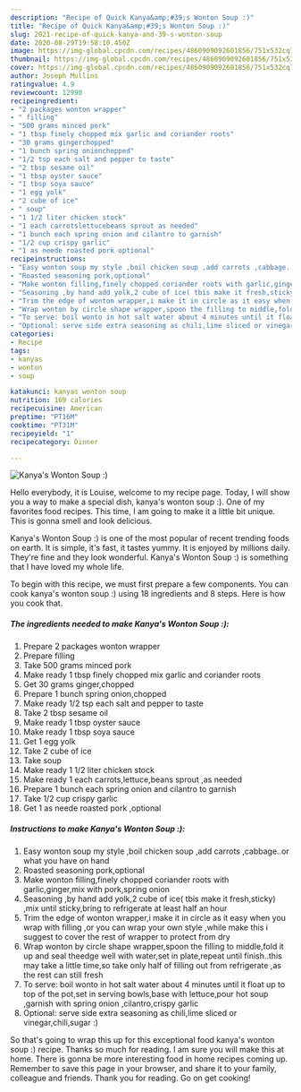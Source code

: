 ```yaml
---
description: "Recipe of Quick Kanya&amp;#39;s Wonton Soup :)"
title: "Recipe of Quick Kanya&amp;#39;s Wonton Soup :)"
slug: 2021-recipe-of-quick-kanya-and-39-s-wonton-soup
date: 2020-08-29T19:58:10.450Z
image: https://img-global.cpcdn.com/recipes/4860909092601856/751x532cq70/kanyas-wonton-soup-recipe-main-photo.jpg
thumbnail: https://img-global.cpcdn.com/recipes/4860909092601856/751x532cq70/kanyas-wonton-soup-recipe-main-photo.jpg
cover: https://img-global.cpcdn.com/recipes/4860909092601856/751x532cq70/kanyas-wonton-soup-recipe-main-photo.jpg
author: Joseph Mullins
ratingvalue: 4.9
reviewcount: 12990
recipeingredient:
- "2 packages wonton wrapper"
- " filling"
- "500 grams minced pork"
- "1 tbsp finely chopped mix garlic and coriander roots"
- "30 grams gingerchopped"
- "1 bunch spring onionchopped"
- "1/2 tsp each salt and pepper to taste"
- "2 tbsp sesame oil"
- "1 tbsp oyster sauce"
- "1 tbsp soya sauce"
- "1 egg yolk"
- "2 cube of ice"
- " soup"
- "1 1/2 liter chicken stock"
- "1 each carrotslettucebeans sprout as needed"
- "1 bunch each spring onion and cilantro to garnish"
- "1/2 cup crispy garlic"
- "1 as neede roasted pork optional"
recipeinstructions:
- "Easy wonton soup my style ,boil chicken soup ,add carrots ,cabbage..or what you have on hand"
- "Roasted seasoning pork,optional"
- "Make wonton filling,finely chopped coriander roots with garlic,ginger,mix with pork,spring onion"
- "Seasoning ,by hand add yolk,2 cube of ice( tbis make it fresh,sticky) ,mix until sticky,bring to refrigerate at least half an hour"
- "Trim the edge of wonton wrapper,i make it in circle as it easy when you wrap with filling ,or you can wrap your own style ,while make this i suggest to cover the rest of wrapper to protect from dry"
- "Wrap wonton by circle shape wrapper,spoon the filling to middle,fold it up and seal theedge well with water,set in plate,repeat until finish..this may take a little time,so take only half of filling out from refrigerate ,as the rest can still fresh"
- "To serve: boil wonto in hot salt water about 4 minutes until it float up to top of the pot,set in serving bowls,base with lettuce,pour hot soup ,garnish with spring onion ,cilantro,crispy garlic"
- "Optional: serve side extra seasoning as chili,lime sliced or vinegar,chili,sugar :)"
categories:
- Recipe
tags:
- kanyas
- wonton
- soup

katakunci: kanyas wonton soup 
nutrition: 169 calories
recipecuisine: American
preptime: "PT16M"
cooktime: "PT31M"
recipeyield: "1"
recipecategory: Dinner

---
```



![Kanya&#39;s Wonton Soup :)](https://img-global.cpcdn.com/recipes/4860909092601856/751x532cq70/kanyas-wonton-soup-recipe-main-photo.jpg)

Hello everybody, it is Louise, welcome to my recipe page. Today, I will show you a way to make a special dish, kanya&#39;s wonton soup :). One of my favorites food recipes. This time, I am going to make it a little bit unique. This is gonna smell and look delicious.

Kanya&#39;s Wonton Soup :) is one of the most popular of recent trending foods on earth. It is simple, it's fast, it tastes yummy. It is enjoyed by millions daily. They're fine and they look wonderful. Kanya&#39;s Wonton Soup :) is something that I have loved my whole life.




To begin with this recipe, we must first prepare a few components. You can cook kanya&#39;s wonton soup :) using 18 ingredients and 8 steps. Here is how you cook that.

<!--inarticleads1-->

##### The ingredients needed to make Kanya&#39;s Wonton Soup :):

1. Prepare 2 packages wonton wrapper
1. Prepare  filling
1. Take 500 grams minced pork
1. Make ready 1 tbsp finely chopped mix garlic and coriander roots
1. Get 30 grams ginger,chopped
1. Prepare 1 bunch spring onion,chopped
1. Make ready 1/2 tsp each salt and pepper to taste
1. Take 2 tbsp sesame oil
1. Make ready 1 tbsp oyster sauce
1. Make ready 1 tbsp soya sauce
1. Get 1 egg yolk
1. Take 2 cube of ice
1. Take  soup
1. Make ready 1 1/2 liter chicken stock
1. Make ready 1 each carrots,lettuce,beans sprout ,as needed
1. Prepare 1 bunch each spring onion and cilantro to garnish
1. Take 1/2 cup crispy garlic
1. Get 1 as neede roasted pork ,optional




<!--inarticleads2-->

##### Instructions to make Kanya&#39;s Wonton Soup :):

1. Easy wonton soup my style ,boil chicken soup ,add carrots ,cabbage..or what you have on hand
1. Roasted seasoning pork,optional
1. Make wonton filling,finely chopped coriander roots with garlic,ginger,mix with pork,spring onion
1. Seasoning ,by hand add yolk,2 cube of ice( tbis make it fresh,sticky) ,mix until sticky,bring to refrigerate at least half an hour
1. Trim the edge of wonton wrapper,i make it in circle as it easy when you wrap with filling ,or you can wrap your own style ,while make this i suggest to cover the rest of wrapper to protect from dry
1. Wrap wonton by circle shape wrapper,spoon the filling to middle,fold it up and seal theedge well with water,set in plate,repeat until finish..this may take a little time,so take only half of filling out from refrigerate ,as the rest can still fresh
1. To serve: boil wonto in hot salt water about 4 minutes until it float up to top of the pot,set in serving bowls,base with lettuce,pour hot soup ,garnish with spring onion ,cilantro,crispy garlic
1. Optional: serve side extra seasoning as chili,lime sliced or vinegar,chili,sugar :)




So that's going to wrap this up for this exceptional food kanya&#39;s wonton soup :) recipe. Thanks so much for reading. I am sure you will make this at home. There is gonna be more interesting food in home recipes coming up. Remember to save this page in your browser, and share it to your family, colleague and friends. Thank you for reading. Go on get cooking!
